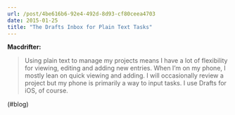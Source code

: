 ```yaml
---
url: /post/4be616b6-92e4-492d-8d93-cf80ceea4703
date: 2015-01-25
title: "The Drafts Inbox for Plain Text Tasks"
---
```


**Macdrifter:**



> Using plain text to manage my projects means I have a lot of flexibility for viewing, editing and adding new entries. When I&#8217;m on my phone, I mostly lean on quick viewing and adding. I will occasionally review a project but my phone is primarily a way to input tasks. I use Drafts for iOS, of course. 



(#blog)